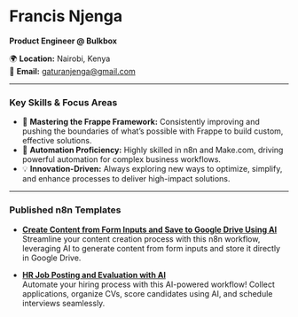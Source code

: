 # Francis Njenga

**Product Engineer @ Bulkbox**

🌍 **Location:** Nairobi, Kenya  
📧 **Email:** [gaturanjenga@gmail.com](mailto:gaturanjenga@gmail.com)

---

### Key Skills & Focus Areas
- 🚀 **Mastering the Frappe Framework:** Consistently improving and pushing the boundaries of what’s possible with Frappe to build custom, effective solutions.
- 🔄 **Automation Proficiency:** Highly skilled in n8n and Make.com, driving powerful automation for complex business workflows.
- 💡 **Innovation-Driven:** Always exploring new ways to optimize, simplify, and enhance processes to deliver high-impact solutions.

---

### Published n8n Templates

- **[Create Content from Form Inputs and Save to Google Drive Using AI](https://n8n.io/workflows/2525-create-content-from-form-inputs-and-save-it-to-google-drive-using-ai)**  
  Streamline your content creation process with this n8n workflow, leveraging AI to generate content from form inputs and store it directly in Google Drive.  

- **[HR Job Posting and Evaluation with AI](https://n8n.io/workflows/2773-hr-job-posting-and-evaluation-with-ai/)**  
  Automate your hiring process with this AI-powered workflow! Collect applications, organize CVs, score candidates using AI, and schedule interviews seamlessly.
